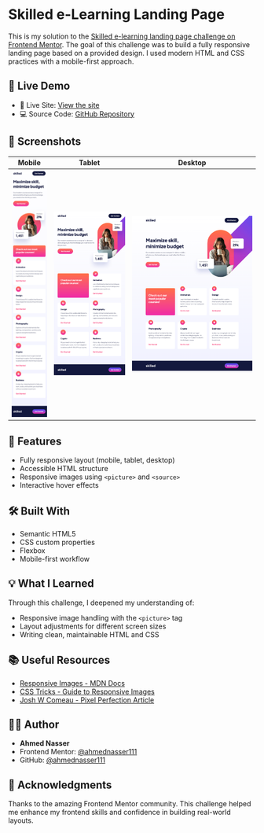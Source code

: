 # Skilled e-Learning Landing Page

This is my solution to the [Skilled e-learning landing page challenge on Frontend Mentor](https://www.frontendmentor.io/challenges/skilled-elearning-landing-page-S1ObDrZ8q). The goal of this challenge was to build a fully responsive landing page based on a provided design. I used modern HTML and CSS practices with a mobile-first approach.

## 🚀 Live Demo

- 🔗 Live Site: [View the site](https://ahmednaser.github.io/skilled-elearning-landing-page)
- 💻 Source Code: [GitHub Repository](https://github.com/ahmednaser/skilled-elearning-landing-page)

## 📱 Screenshots

| Mobile | Tablet | Desktop |
|-------|--------|---------|
| ![Mobile](./screenshots/mobile.png) | ![Tablet](./screenshots/tablet.png) | ![Desktop](./screenshots/desktop.png) |

## 🧠 Features

- Fully responsive layout (mobile, tablet, desktop)
- Accessible HTML structure
- Responsive images using `<picture>` and `<source>`
- Interactive hover effects

## 🛠️ Built With

- Semantic HTML5
- CSS custom properties
- Flexbox
- Mobile-first workflow

## 💡 What I Learned

Through this challenge, I deepened my understanding of:

- Responsive image handling with the `<picture>` tag
- Layout adjustments for different screen sizes
- Writing clean, maintainable HTML and CSS

## 📚 Useful Resources

- [Responsive Images - MDN Docs](https://developer.mozilla.org/en-US/docs/Learn/HTML/Multimedia_and_embedding/Responsive_images)
- [CSS Tricks - Guide to Responsive Images](https://css-tricks.com/a-guide-to-the-responsive-images-syntax-in-html/)
- [Josh W Comeau - Pixel Perfection Article](https://www.joshwcomeau.com/css/pixel-perfection/)

## 👨‍💻 Author

- **Ahmed Nasser**
- Frontend Mentor: [@ahmednasser111](https://www.frontendmentor.io/profile/ahmednasser111)
- GitHub: [@ahmednasser111](https://github.com/ahmednasser111)

## 🙏 Acknowledgments

Thanks to the amazing Frontend Mentor community. This challenge helped me enhance my frontend skills and confidence in building real-world layouts.